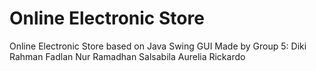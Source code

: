 # Online Electronic Store
Online Electronic Store based on Java Swing GUI
Made by Group 5:
Diki Rahman
Fadlan Nur Ramadhan
Salsabila Aurelia Rickardo